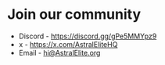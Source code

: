 # Join our community

- Discord - https://discord.gg/gPe5MMYpz9 </br>
- x - https://x.com/AstralEliteHQ </br>
- Email - hi@AstralElite.org </br>

